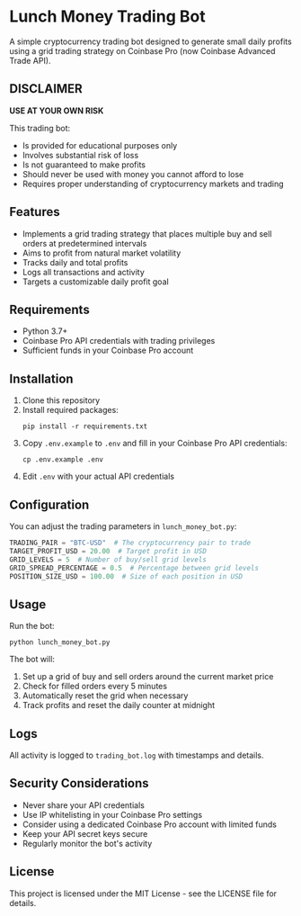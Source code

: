 # Lunch Money Trading Bot

A simple cryptocurrency trading bot designed to generate small daily profits using a grid trading strategy on Coinbase Pro (now Coinbase Advanced Trade API).

## DISCLAIMER

**USE AT YOUR OWN RISK**

This trading bot:
- Is provided for educational purposes only
- Involves substantial risk of loss
- Is not guaranteed to make profits
- Should never be used with money you cannot afford to lose
- Requires proper understanding of cryptocurrency markets and trading

## Features

- Implements a grid trading strategy that places multiple buy and sell orders at predetermined intervals
- Aims to profit from natural market volatility
- Tracks daily and total profits
- Logs all transactions and activity
- Targets a customizable daily profit goal

## Requirements

- Python 3.7+
- Coinbase Pro API credentials with trading privileges
- Sufficient funds in your Coinbase Pro account

## Installation

1. Clone this repository
2. Install required packages:
   ```
   pip install -r requirements.txt
   ```
3. Copy `.env.example` to `.env` and fill in your Coinbase Pro API credentials:
   ```
   cp .env.example .env
   ```
4. Edit `.env` with your actual API credentials

## Configuration

You can adjust the trading parameters in `lunch_money_bot.py`:

```python
TRADING_PAIR = "BTC-USD"  # The cryptocurrency pair to trade
TARGET_PROFIT_USD = 20.00  # Target profit in USD
GRID_LEVELS = 5  # Number of buy/sell grid levels
GRID_SPREAD_PERCENTAGE = 0.5  # Percentage between grid levels
POSITION_SIZE_USD = 100.00  # Size of each position in USD
```

## Usage

Run the bot:

```
python lunch_money_bot.py
```

The bot will:
1. Set up a grid of buy and sell orders around the current market price
2. Check for filled orders every 5 minutes
3. Automatically reset the grid when necessary
4. Track profits and reset the daily counter at midnight

## Logs

All activity is logged to `trading_bot.log` with timestamps and details.

## Security Considerations

- Never share your API credentials
- Use IP whitelisting in your Coinbase Pro settings
- Consider using a dedicated Coinbase Pro account with limited funds
- Keep your API secret keys secure
- Regularly monitor the bot's activity

## License

This project is licensed under the MIT License - see the LICENSE file for details. 
